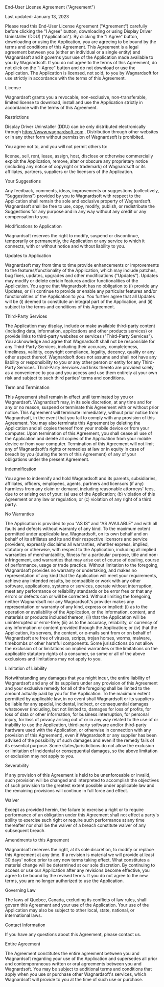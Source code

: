 End-User License Agreement ("Agreement")

Last updated: January 13, 2023

Please read this End-User License Agreement ("Agreement") carefully before clicking the "I Agree" button, downloading or using Display Driver Uninstaller (DDU) ("Application").
By clicking the "I Agree" button, downloading or using the Application, you are agreeing to be bound by the terms and conditions of this Agreement.
This Agreement is a legal agreement between you (either an individual or a single entity) and Wagnardsoft and it governs your use of the Application made available to you by Wagnardsoft.
If you do not agree to the terms of this Agreement, do not click on the "I Agree" button and do not download or use the Application.
The Application is licensed, not sold, to you by Wagnardsoft for use strictly in accordance with the terms of this Agreement.

License

Wagnardsoft grants you a revocable, non-exclusive, non-transferable, limited license to download, install and use the Application strictly in accordance with the terms of this Agreement.

Restrictions

Display Driver Uninstaller (DDU) can be only distributed electronically through https://www.wagnardsoft.com . Distribution through other websites or in any other form without permission of Wagnardsoft is prohibited.

You agree not to, and you will not permit others to:

license, sell, rent, lease, assign, host, disclose or otherwise commercially exploit the Application,
remove, alter or obscure any proprietary notice (including any notice of copyright or trademark) of Wagnardsoft or its affiliates, partners, suppliers or the licensors of the Application.

Your Suggestions

Any feedback, comments, ideas, improvements or suggestions (collectively, "Suggestions") provided by you to Wagnardsoft with respect to the Application shall remain the sole and exclusive property of Wagnardsoft.
Wagnardsoft shall be free to use, copy, modify, publish, or redistribute the Suggestions for any purpose and in any way without any credit or any compensation to you.

Modifications to Application

Wagnardsoft reserves the right to modify, suspend or discontinue, temporarily or permanently, the Application or any service to which it connects, with or without notice and without liability to you.

Updates to Application

Wagnardsoft may from time to time provide enhancements or improvements to the features/functionality of the Application, which may include patches, bug fixes, updates, upgrades and other modifications ("Updates").
Updates may modify or delete certain features and/or functionalities of the Application. You agree that Wagnardsoft has no obligation to (i) provide any Updates, or (ii) continue to provide or enable any particular features and/or functionalities of the Application to you.
You further agree that all Updates will be (i) deemed to constitute an integral part of the Application, and (ii) subject to the terms and conditions of this Agreement.

Third-Party Services

The Application may display, include or make available third-party content (including data, information, applications and other products services) or provide links to third-party websites or services ("Third-Party Services").
You acknowledge and agree that Wagnardsoft shall not be responsible for any Third-Party Services, including their accuracy, completeness, timeliness, validity, copyright compliance, legality, decency, quality or any other aspect thereof. Wagnardsoft does not assume and shall not have any liability or responsibility to you or any other person or entity for any Third-Party Services.
Third-Party Services and links thereto are provided solely as a convenience to you and you access and use them entirely at your own risk and subject to such third parties' terms and conditions.

Term and Termination

This Agreement shall remain in effect until terminated by you or Wagnardsoft.
Wagnardsoft may, in its sole discretion, at any time and for any or no reason, suspend or terminate this Agreement with or without prior notice.
This Agreement will terminate immediately, without prior notice from Wagnardsoft, in the event that you fail to comply with any provision of this Agreement. You may also terminate this Agreement by deleting the Application and all copies thereof from your mobile device or from your computer.
Upon termination of this Agreement, you shall cease all use of the Application and delete all copies of the Application from your mobile device or from your computer.
Termination of this Agreement will not limit any of Wagnardsoft's rights or remedies at law or in equity in case of breach by you (during the term of this Agreement) of any of your obligations under the present Agreement.

Indemnification

You agree to indemnify and hold Wagnardsoft and its parents, subsidiaries, affiliates, officers, employees, agents, partners and licensors (if any) harmless from any claim or demand, including reasonable attorneys' fees, due to or arising out of your: (a) use of the Application; (b) violation of this Agreement or any law or regulation; or (c) violation of any right of a third party.

No Warranties

The Application is provided to you "AS IS" and "AS AVAILABLE" and with all faults and defects without warranty of any kind. To the maximum extent permitted under applicable law, Wagnardsoft, on its own behalf and on behalf of its affiliates and its and their respective licensors and service providers, expressly disclaims all warranties, whether express, implied, statutory or otherwise, with respect to the Application, including all implied warranties of merchantability, fitness for a particular purpose, title and non-infringement, and warranties that may arise out of course of dealing, course of performance, usage or trade practice. Without limitation to the foregoing, Wagnardsoft provides no warranty or undertaking, and makes no representation of any kind that the Application will meet your requirements, achieve any intended results, be compatible or work with any other software, applications, systems or services, operate without interruption, meet any performance or reliability standards or be error free or that any errors or defects can or will be corrected.
Without limiting the foregoing, neither Wagnardsoft nor any Wagnardsoft's provider makes any representation or warranty of any kind, express or implied: (i) as to the operation or availability of the Application, or the information, content, and materials or products included thereon; (ii) that the Application will be uninterrupted or error-free; (iii) as to the accuracy, reliability, or currency of any information or content provided through the Application; or (iv) that the Application, its servers, the content, or e-mails sent from or on behalf of Wagnardsoft are free of viruses, scripts, trojan horses, worms, malware, timebombs or other harmful components.
Some jurisdictions do not allow the exclusion of or limitations on implied warranties or the limitations on the applicable statutory rights of a consumer, so some or all of the above exclusions and limitations may not apply to you.

Limitation of Liability

Notwithstanding any damages that you might incur, the entire liability of Wagnardsoft and any of its suppliers under any provision of this Agreement and your exclusive remedy for all of the foregoing shall be limited to the amount actually paid by you for the Application.
To the maximum extent permitted by applicable law, in no event shall Wagnardsoft or its suppliers be liable for any special, incidental, indirect, or consequential damages whatsoever (including, but not limited to, damages for loss of profits, for loss of data or other information, for business interruption, for personal injury, for loss of privacy arising out of or in any way related to the use of or inability to use the Application, third-party software and/or third-party hardware used with the Application, or otherwise in connection with any provision of this Agreement), even if Wagnardsoft or any supplier has been advised of the possibility of such damages and even if the remedy fails of its essential purpose.
Some states/jurisdictions do not allow the exclusion or limitation of incidental or consequential damages, so the above limitation or exclusion may not apply to you.

Severability

If any provision of this Agreement is held to be unenforceable or invalid, such provision will be changed and interpreted to accomplish the objectives of such provision to the greatest extent possible under applicable law and the remaining provisions will continue in full force and effect.

Waiver

Except as provided herein, the failure to exercise a right or to require performance of an obligation under this Agreement shall not effect a party's ability to exercise such right or require such performance at any time thereafter nor shall be the waiver of a breach constitute waiver of any subsequent breach.

Amendments to this Agreement

Wagnardsoft reserves the right, at its sole discretion, to modify or replace this Agreement at any time. If a revision is material we will provide at least 30 days' notice prior to any new terms taking effect. What constitutes a material change will be determined at our sole discretion.
By continuing to access or use our Application after any revisions become effective, you agree to be bound by the revised terms. If you do not agree to the new terms, you are no longer authorized to use the Application.

Governing Law

The laws of Quebec, Canada, excluding its conflicts of law rules, shall govern this Agreement and your use of the Application. Your use of the Application may also be subject to other local, state, national, or international laws.

Contact Information

If you have any questions about this Agreement, please contact us.

Entire Agreement

The Agreement constitutes the entire agreement between you and Wagnardsoft regarding your use of the Application and supersedes all prior and contemporaneous written or oral agreements between you and Wagnardsoft.
You may be subject to additional terms and conditions that apply when you use or purchase other Wagnardsoft's services, which Wagnardsoft will provide to you at the time of such use or purchase.
